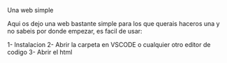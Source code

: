 Una web simple

Aqui os dejo una web bastante simple para los que querais haceros una y no sabeis por donde empezar, es facil de usar:

1- Instalacion
2- Abrir la carpeta en VSCODE o cualquier otro editor de codigo
3- Abrir el html
